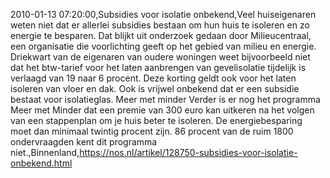 2010-01-13 07:20:00,Subsidies voor isolatie onbekend,Veel huiseigenaren weten niet dat er allerlei subsidies bestaan om hun huis te isoleren en zo energie te besparen. Dat blijkt uit onderzoek gedaan door Milieucentraal, een organisatie die voorlichting geeft op het gebied van milieu en energie. Driekwart van de eigenaren van oudere woningen weet bijvoorbeeld niet dat het btw-tarief voor het laten aanbrengen van gevelisolatie tijdelijk is verlaagd van 19 naar 6 procent. Deze korting geldt ook voor het laten isoleren van vloer en dak. Ook is vrijwel onbekend dat er een subsidie bestaat voor isolatieglas. Meer met minder Verder is er nog het programma Meer met Minder dat een premie van 300 euro kan uitkeren na het volgen van een stappenplan om je huis beter te isoleren. De energiebesparing moet dan minimaal twintig procent zijn. 86 procent van de ruim 1800 ondervraagden kent dit programma niet.,Binnenland,https://nos.nl/artikel/128750-subsidies-voor-isolatie-onbekend.html